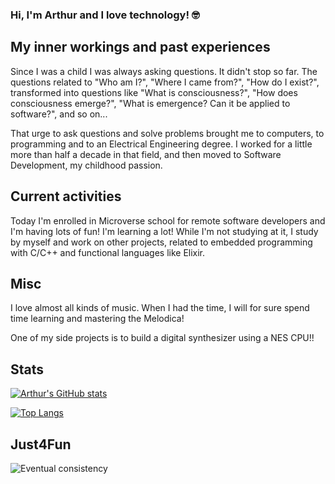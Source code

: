 ### Hi, I'm Arthur and I love technology! 🤓

## My inner workings and past experiences

Since I was a child I was always asking questions. It didn't stop so far. The questions related to "Who am I?", "Where I came from?", "How do I exist?", transformed into questions like "What is consciousness?", "How does consciousness emerge?", "What is emergence? Can it be applied to software?", and so on...

That urge to ask questions and solve problems brought me to computers, to programming and to an Electrical Engineering degree. I worked for a little more than half a decade in that field, and then moved to Software Development, my childhood passion.

## Current activities 

Today I'm enrolled in Microverse school for remote software developers and I'm having lots of fun! I'm learning a lot! While I'm not studying at it, I study by myself and work on other projects, related to embedded programming with C/C++ and functional languages like Elixir.

## Misc

I love almost all kinds of music. When I had the time, I will for sure spend time learning and mastering the Melodica!

One of my side projects is to build a digital synthesizer using a NES CPU!!

## Stats

[![Arthur's GitHub stats](https://github-readme-stats.vercel.app/api?username=arthurborgesdev&theme=vision-friendly-dark)](https://github.com/arthurborgesdev/github-readme-stats)

[![Top Langs](https://github-readme-stats.vercel.app/api/top-langs/?username=arthurborgesdev&layout=compact&langs_count=6&theme=vision-friendly-dark)](https://github.com/arthurborgesdev/github-readme-stats)

## Just4Fun

![Eventual consistency](https://i.redd.it/1czbl8bao2l61.png)

<!--
**arthurborgesdev/arthurborgesdev** is a ✨ _special_ ✨ repository because its `README.md` (this file) appears on your GitHub profile.

Here are some ideas to get you started:

- 🔭 I’m currently working on ...
- 🌱 I’m currently learning ...
- 👯 I’m looking to collaborate on ...
- 🤔 I’m looking for help with ...
- 💬 Ask me about ...
- 📫 How to reach me: ...
- 😄 Pronouns: ...
- ⚡ Fun fact: ...
-->
